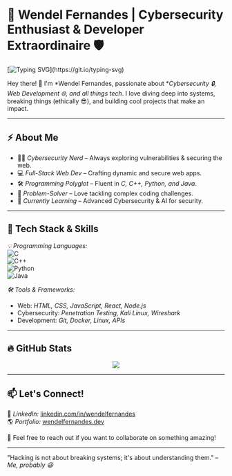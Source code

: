# 🚀 Wendel Fernandes | Cybersecurity Enthusiast & Developer Extraordinaire 🛡  

[![Typing SVG](https://readme-typing-svg.herokuapp.com?font=Fira+Code&pause=1000&color=F7B93E&width=600&lines=Cybersecurity+%7C+Web+Dev+%7C+Tech+Explorer;Pre-Final+Year+Student+from+Goa;Passionate+about+Code+and+Security!)](https://git.io/typing-svg)  

Hey there! 👋 I'm *Wendel Fernandes, passionate about **Cybersecurity 🔒, Web Development 🌐, and all things tech*. I love diving deep into systems, breaking things (ethically 😎), and building cool projects that make an impact.  

---

## ⚡ About Me  
- 🏴‍☠ *Cybersecurity Nerd* – Always exploring vulnerabilities & securing the web.  
- 💻 *Full-Stack Web Dev* – Crafting dynamic and secure web apps.  
- 🛠 *Programming Polyglot* – Fluent in *C, C++, Python, and Java*.  
- 🎯 *Problem-Solver* – Love tackling complex coding challenges.  
- 🌱 *Currently Learning* – Advanced Cybersecurity & AI for security.  

---

## 🚀 Tech Stack & Skills  
*💡 Programming Languages:*  
![C](https://img.shields.io/badge/-C-blue?style=flat&logo=c&logoColor=white)  
![C++](https://img.shields.io/badge/-C++-00599C?style=flat&logo=c%2B%2B&logoColor=white)  
![Python](https://img.shields.io/badge/-Python-FFD43B?style=flat&logo=python&logoColor=blue)  
![Java](https://img.shields.io/badge/-Java-ED8B00?style=flat&logo=java&logoColor=white)  

*🛠 Tools & Frameworks:*  
- Web: *HTML, CSS, JavaScript, React, Node.js*  
- Cybersecurity: *Penetration Testing, Kali Linux, Wireshark*  
- Development: *Git, Docker, Linux, APIs*  

---

## 🔥 GitHub Stats  
<p align="center">
  <img src="https://github-readme-streak-stats.herokuapp.com/?user=MATRIX-ux-arch&theme=radical&hide_border=true" />
</p>  

---

## 📫 Let's Connect!  
💼 *LinkedIn:* [linkedin.com/in/wendelfernandes](#)  
🌎 *Portfolio:* [wendelfernandes.dev](#)  

💌 Feel free to reach out if you want to collaborate on something amazing!  

---

"Hacking is not about breaking systems; it's about understanding them." – *Me, probably 😆*
